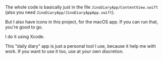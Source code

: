 The whole code is basically just in the file `JinoDiaryApp/ContentView.swift` (also you need `JinoDiaryApp/JinoDiaryAppApp.swift`).

But I also have icons in this project, for the macOS app. If you can run that, you're good to go.

I do it using Xcode.

This "daily diary" app is just a personal tool I use, because it help me with work. If you want to use it too, use at your own discretion.
